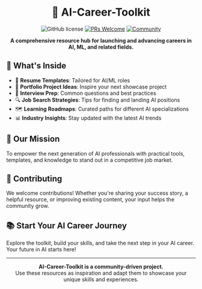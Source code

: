 

<div align="center">

# 🚀 AI-Career-Toolkit

![GitHub license](https://img.shields.io/badge/license-MIT-blue.svg)
[![PRs Welcome](https://img.shields.io/badge/PRs-welcome-brightgreen.svg)](http://makeapullrequest.com)
  <a href="https://discord.gg/QKw67PDZUm">
    <img src="https://img.shields.io/badge/Discord-Community-orange" alt="Community" />
  </a>

**A comprehensive resource hub for launching and advancing careers in AI, ML, and related fields.**

</div>

## 🌟 What's Inside

- 📝 **Resume Templates**: Tailored for AI/ML roles
- 💼 **Portfolio Project Ideas**: Inspire your next showcase project
- 🎤 **Interview Prep**: Common questions and best practices
- 🔍 **Job Search Strategies**: Tips for finding and landing AI positions
- 🗺️ **Learning Roadmaps**: Curated paths for different AI specializations
- 📊 **Industry Insights**: Stay updated with the latest AI trends

## 🎯 Our Mission

To empower the next generation of AI professionals with practical tools, templates, and knowledge to stand out in a competitive job market.

## 🤝 Contributing

We welcome contributions! Whether you're sharing your success story, a helpful resource, or improving existing content, your input helps the community grow.

## 📚 Start Your AI Career Journey

Explore the toolkit, build your skills, and take the next step in your AI career. Your future in AI starts here!

---

<div align="center">

**AI-Career-Toolkit is a community-driven project.**  
Use these resources as inspiration and adapt them to showcase your unique skills and experiences.

</div>
